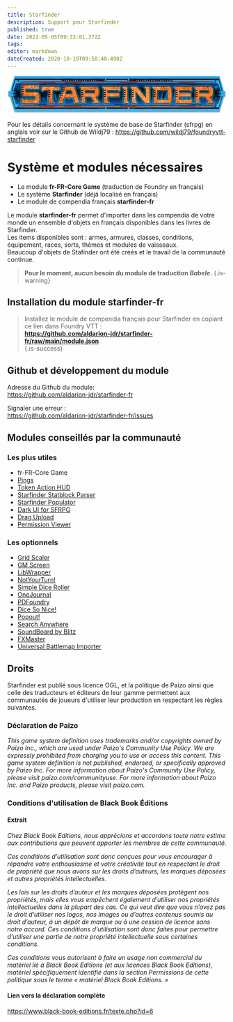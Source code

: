 ```yaml
---
title: Starfinder
description: Support pour Starfinder
published: true
date: 2021-05-05T09:33:01.372Z
tags: 
editor: markdown
dateCreated: 2020-10-19T09:50:40.490Z
---
```


![starfinder-logo.png](/starfinder/starfinder-logo.png)  
  
Pour les détails concernant le système de base de Starfinder (sfrpg) en anglais voir sur le Github de Wildj79 : https://github.com/wildj79/foundryvtt-starfinder  
  
# Système et modules nécessaires
* Le module **fr-FR-Core Game** (traduction de Foundry en français)
* Le système **Starfinder** (déjà localisé en français)
* Le module de compendia français **starfinder-fr**
  
Le module **starfinder-fr** permet d'importer dans les compendia de votre monde un ensemble d'objets en français disponibles dans les livres de Starfinder.  
Les items disponibles sont : armes, armures, classes, conditions, équipement, races, sorts, thèmes et modules de vaisseaux.  
Beaucoup d'objets de Stafinder ont été créés et le travail de la communauté continue.

> **Pour le moment, aucun besoin du module de traduction *Babele*.**
{.is-warning}

## Installation du module starfinder-fr
  
> Installez le module de compendia français pour Starfinder en copiant ce lien dans Foundry VTT :  
**https://github.com/aldarion-jdr/starfinder-fr/raw/main/module.json**  
{.is-success}
  
## Github et développement du module
Adresse du Github du module:  
https://github.com/aldarion-jdr/starfinder-fr
  
Signaler une erreur :  
https://github.com/aldarion-jdr/starfinder-fr/issues
  
## Modules conseillés par la communauté  
  
### Les plus utiles
* fr-FR-Core Game
* [Pings](https://foundryvtt.com/packages/pings)
* [Token Action HUD](https://foundryvtt.com/packages/token-action-hud)
* [Starfinder Statblock Parser](https://foundryvtt.com/packages/sfrpg-statblock-parser)
* [Starfinder Populator](https://foundryvtt.com/packages/foundryvtt-sfrpg-populator)
* [Dark UI for SFRPG](https://foundryvtt.com/packages/sfrpg-modern-ui)
* [Drag Upload](https://foundryvtt.com/packages/dragupload)
* [Permission Viewer](https://foundryvtt.com/packages/permission_viewer)

### Les optionnels
* [Grid Scaler](https://foundryvtt.com/packages/grid_scaler)
* [GM Screen](https://foundryvtt.com/packages/gm-screen)
* [LibWrapper](https://foundryvtt.com/packages/lib-wrapper)
* [NotYourTurn!](https://foundryvtt.com/packages/NotYourTurn)
* [Simple Dice Roller](https://foundryvtt.com/packages/simple-dice-roller)
* [OneJournal](https://foundryvtt.com/packages/one-journal)
* [PDFoundry](https://foundryvtt.com/packages/pdfoundry)
* [Dice So Nice!](https://foundryvtt.com/packages/dice-so-nice)
* [Popout!](https://foundryvtt.com/packages/popout)
* [Search Anywhere](https://foundryvtt.com/packages/searchanywhere)
* [SoundBoard by Blitz](https://foundryvtt.com/packages/SoundBoard)
* [FXMaster](https://foundryvtt.com/packages/fxmaster)
* [Universal Battlemap Importer](https://foundryvtt.com/packages/dd-import)

## Droits
Starfinder est publié sous licence OGL, et la politique de Paizo ainsi que celle des traducteurs et éditeurs de leur gamme permettent aux communautés de joueurs d'utiliser leur production en respectant les règles suivantes.

### Déclaration de Paizo
*This game system definition uses trademarks and/or copyrights owned by Paizo Inc., which are used under Paizo's Community Use Policy. We are expressly prohibited from charging you to use or access this content. This game system definition is not published, endorsed, or specifically approved by Paizo Inc. For more information about Paizo's Community Use Policy, please visit paizo.com/communityuse. For more information about Paizo Inc. and Paizo products, please visit paizo.com.*  

### Conditions d'utilisation de Black Book Éditions
#### Extrait
*Chez Black Book Editions, nous apprécions et accordons toute notre estime aux contributions que peuvent apporter les membres de cette communauté.*
  
*Ces conditions d’utilisation sont donc conçues pour vous encourager à répandre votre enthousiasme et votre créativité tout en respectant le droit de propriété que nous avons sur les droits d’auteurs, les marques déposées et autres propriétés intellectuelles.*

*Les lois sur les droits d’auteur et les marques déposées protègent nos propriétés, mais elles vous empêchent également d’utiliser nos propriétés intellectuelles dans la plupart des cas. Ce qui veut dire que vous n’avez pas le droit d’utiliser nos logos, nos images ou d’autres contenus soumis au droit d’auteur, à un dépôt de marque ou à une cession de licence sans notre accord. Ces conditions d’utilisation sont donc faites pour permettre d’utiliser une partie de notre propriété intellectuelle sous certaines conditions.*

*Ces conditions vous autorisent à faire un usage non commercial du matériel lié à Black Book Editions (et aux licences Black Book Editions), matériel spécifiquement identifié dans la section Permissions de cette politique sous le terme « matériel Black Book Editions. »*  

#### Lien vers la déclaration complète
https://www.black-book-editions.fr/texte.php?id=6